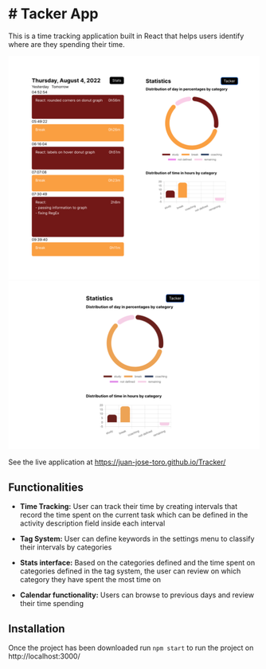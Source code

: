 # # Tacker App

This is a time tracking application built in React that helps users identify where are they spending their time.

![Main View](./images/main.png)
![Stats View](./images/stats.png)

See the live application at https://juan-jose-toro.github.io/Tracker/

## Functionalities

- **Time Tracking:** User can track their time by creating intervals that record the time spent on the current task which can be defined in the activity description field inside each interval

- **Tag System:** User can define keywords in the settings menu to classify their intervals by categories

- **Stats interface:** Based on the categories defined and the time spent on categories defined in the tag system, the user can review on which category they have spent the most time on

- **Calendar functionality:** Users can browse to previous days and review their time spending

## Installation

Once the project has been downloaded run `npm start` to run the project on http://localhost:3000/
